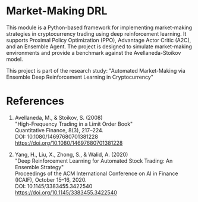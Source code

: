 # Market-Making DRL
This module is a Python-based framework for implementing market-making strategies in cryptocurrency trading using deep reinforcement learning. It supports Proximal Policy Optimization (PPO), Advantage Actor Critic (A2C), and an Ensemble Agent. The project is designed to simulate market-making environments and provide a benchmark against the Avellaneda-Stoikov model. 

This project is part of the research study:
"Automated Market-Making via Ensemble Deep Reinforcement Learning in Cryptocurrency"

# References
1. Avellaneda, M., & Stoikov, S. (2008)  
   "High-Frequency Trading in a Limit Order Book"  
   Quantitative Finance, 8(3), 217–224.  
   DOI: 10.1080/14697680701381228  
   https://doi.org/10.1080/14697680701381228

2. Yang, H., Liu, X., Zhong, S., & Walid, A. (2020)  
   "Deep Reinforcement Learning for Automated Stock Trading: An Ensemble Strategy"  
   Proceedings of the ACM International Conference on AI in Finance (ICAIF), October 15–16, 2020.  
   DOI: 10.1145/3383455.3422540  
   https://doi.org/10.1145/3383455.3422540

